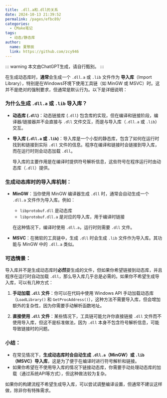 ```yaml
---
title: .dll.a和.dll的关系
date: 2024-10-13 21:39:52
permalink: /pages/efbc89/
categories:
  - CMake笔记
tags:
  - 动态/静态库
author: 
  name: 夏黎辰
  link: https://github.com/zcy946
---
```


::: warning
本文由ChatGPT生成，请自行甄别。
:::

在生成动态库时，**通常**会生成一个 `.dll.a` 或 `.lib` 文件作为 **导入库**（Import Library），特别是在Windows环境下使用工具链（如 MinGW 或 MSVC）时。这并不是绝对的强制要求，但通常是默认行为。以下是详细说明：

### 为什么生成 `.dll.a` 或 `.lib` 导入库？
- **动态库 (`.dll`)**：动态链接库 (`.dll`) 包含库的实现，但在编译和链接阶段，编译器/链接器并不会直接与 `.dll` 文件交互，而是与导入库（`.dll.a` 或 `.lib`）交互。
  
- **导入库 (`.dll.a` 或 `.lib`)**：导入库是一个小型的静态库，包含了如何在运行时找到和链接到实际 `.dll` 文件的信息。程序在编译和链接时会链接到导入库，而在运行时则会动态加载 `.dll`。

   导入库的主要作用是在编译时提供符号解析信息，这些符号在程序运行时由动态库（`.dll`）提供。

### 生成动态库时的导入库机制：
- **MinGW**：当你使用 MinGW 编译器生成 `.dll` 时，通常会自动生成一个 `.dll.a` 文件作为导入库。例如：
  - `libprotobuf.dll` 是动态库
  - `libprotobuf.dll.a` 是对应的导入库，用于编译时链接
  
  在这种情况下，编译时使用 `.dll.a`，运行时则需要 `.dll` 文件。

- **MSVC**：在微软的工具链中，生成 `.dll` 时会生成 `.lib` 文件作为导入库。其功能与 MinGW 中的 `.dll.a` 类似。

### 可选情景：
导入库并不是生成动态库时**必然**要生成的文件，但如果你希望链接到动态库，并且程序在运行时自动加载 `.dll`，那么导入库几乎总是必需的。如果你不希望生成导入库，可以有几种方式：
1. **手动加载 `.dll` 文件**：你可以在代码中使用 Windows API 手动加载动态库（`LoadLibrary()` 和 `GetProcAddress()`），这种方法不需要导入库，但会增加额外的复杂性，因为你需要手动解析函数地址。
   
2. **直接使用 `.dll` 文件**：某些情况下，工具链可能允许你直接链接 `.dll` 文件而不使用导入库，但这不是标准做法，因为 `.dll` 本身不包含符号解析信息，可能导致链接时的问题。

### 小结：
- 在常见情况下，**生成动态库时会自动生成 `.dll.a`（MinGW）或 `.lib`（MSVC）导入库**，这是为了便于在编译时进行符号解析和链接。
- 如果你希望在不使用导入库的情况下链接动态库，你需要手动处理动态库的加载（通过系统API等方式），但这种做法较为复杂。
  

如果你的构建流程不希望生成导入库，可以尝试调整编译设置，但通常不建议这样做，除非你有特殊需求。